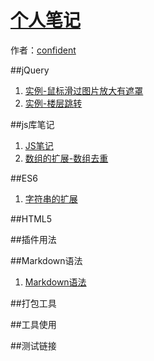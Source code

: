 # [个人笔记]()

作者：[confident](http://confident-me.github.io/)

<!-- [ditto:searchbar] -->

##jQuery
1. [实例-鼠标滑过图片放大有遮罩](#docs/hover-note)
1. [实例-楼层跳转](#docs/floor-jump)


##js库笔记
1. [JS笔记](#docs/js-note)
1. [数组的扩展-数组去重](#docs/array1)





##ES6
1. [字符串的扩展](#docs/es6_string)




##HTML5






##插件用法



##Markdown语法
1. [Markdown语法](#docs/Markdown)



##打包工具




##工具使用



##测试链接

